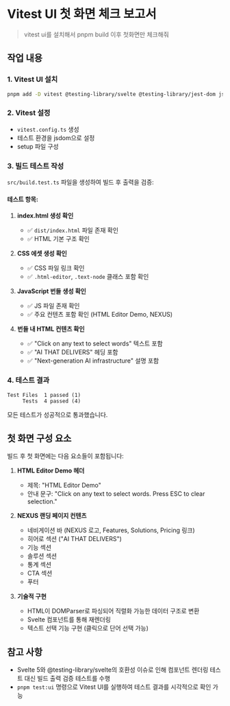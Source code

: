 # Vitest UI 첫 화면 체크 보고서

> vitest ui를 설치해서 pnpm build 이후 첫화면만 체크해줘

## 작업 내용

### 1. Vitest UI 설치
```bash
pnpm add -D vitest @testing-library/svelte @testing-library/jest-dom jsdom
```

### 2. Vitest 설정
- `vitest.config.ts` 생성
- 테스트 환경을 jsdom으로 설정
- setup 파일 구성

### 3. 빌드 테스트 작성
`src/build.test.ts` 파일을 생성하여 빌드 후 출력을 검증:

#### 테스트 항목:
1. **index.html 생성 확인**
   - ✅ `dist/index.html` 파일 존재 확인
   - ✅ HTML 기본 구조 확인

2. **CSS 에셋 생성 확인**
   - ✅ CSS 파일 링크 확인
   - ✅ `.html-editor`, `.text-node` 클래스 포함 확인

3. **JavaScript 번들 생성 확인**
   - ✅ JS 파일 존재 확인
   - ✅ 주요 컨텐츠 포함 확인 (HTML Editor Demo, NEXUS)

4. **번들 내 HTML 컨텐츠 확인**
   - ✅ "Click on any text to select words" 텍스트 포함
   - ✅ "AI THAT DELIVERS" 헤딩 포함
   - ✅ "Next-generation AI infrastructure" 설명 포함

### 4. 테스트 결과
```
Test Files  1 passed (1)
     Tests  4 passed (4)
```

모든 테스트가 성공적으로 통과했습니다.

## 첫 화면 구성 요소

빌드 후 첫 화면에는 다음 요소들이 포함됩니다:

1. **HTML Editor Demo 헤더**
   - 제목: "HTML Editor Demo"
   - 안내 문구: "Click on any text to select words. Press ESC to clear selection."

2. **NEXUS 랜딩 페이지 컨텐츠**
   - 네비게이션 바 (NEXUS 로고, Features, Solutions, Pricing 링크)
   - 히어로 섹션 ("AI THAT DELIVERS")
   - 기능 섹션
   - 솔루션 섹션
   - 통계 섹션
   - CTA 섹션
   - 푸터

3. **기술적 구현**
   - HTML이 DOMParser로 파싱되어 직렬화 가능한 데이터 구조로 변환
   - Svelte 컴포넌트를 통해 재렌더링
   - 텍스트 선택 기능 구현 (클릭으로 단어 선택 가능)

## 참고 사항

- Svelte 5와 @testing-library/svelte의 호환성 이슈로 인해 컴포넌트 렌더링 테스트 대신 빌드 출력 검증 테스트를 수행
- `pnpm test:ui` 명령으로 Vitest UI를 실행하여 테스트 결과를 시각적으로 확인 가능
